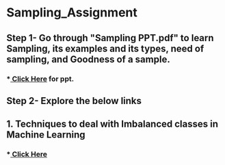 # Sampling_Assignment
## **Step 1- Go through "Sampling PPT.pdf" to learn Sampling, its examples and its types, need of sampling, and Goodness of a sample.**
### *<a href="https://docs.google.com/presentation/d/e/2PACX-1vShCVtfMfkO89a6PUcjyvLwf_gpFJW7Pr-QD8XlWaqMICcgP51MM4l5Zt0V032DlQ/pub?start=false&loop=false&delayms=60000"> Click Here</a> for ppt.
## **Step 2- Explore the below links**
## **1. Techniques to deal with Imbalanced classes in Machine Learning**
### *<a href="https://www.analyticsvidhya.com/blog/2020/07/10-techniques-to-deal-with-class-imbalance-in-machine-learning/?"> Click Here </a> 
